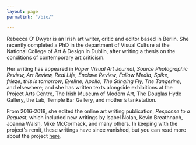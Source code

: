 ```yaml
---
layout: page
permalink: "/bio/"

---
```

Rebecca O’ Dwyer is an Irish art writer, critic and editor based in Berlin. She recently completed a PhD in the department of Visual Culture at the National College of Art & Design in Dublin, after writing a thesis on the conditions of contemporary art criticism.

Her writing has appeared in _Paper Visual Art Journal_, _Source Photographic Review, Art Review, Real Life,_ _Enclave Review_, _Fallow Media_, _Spike_, _frieze_, _this is tomorrow_, _Eyeline_, _Apollo_, _The Stinging Fly,_ _The Tangerine_, and elsewhere; and she has written texts alongside exhibitions at the Project Arts Centre, The Irish Museum of Modern Art, The Douglas Hyde Gallery, the Lab, Temple Bar Gallery, and mother’s tankstation.

From 2016-2018, she edited the online art writing publication, _Response to a Request_, which included new writings by Isabel Nolan, Kevin Breathnach, Joanna Walsh, Mike McCormack, and many others. In keeping with the project's remit, these writings have since vanished, but you can read more about the project [here](https://drive.google.com/file/d/1gah1wkntkGj9gaI_KwUoic1GXuvtM4BZ/view).